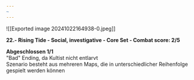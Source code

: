 ```yaml
---
~
---
```

![[Exported image 20241022164938-0.jpeg]]

**22.- Rising Tide - Social, investigative - Core Set - Combat score: 2/5**  
  
**Abgeschlossen 1/1**  
"Bad" Ending, da Kultist nicht entlarvt  
Szenario besteht aus mehreren Maps, die in unterschiedlicher Reihenfolge gespielt werden können
